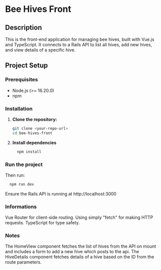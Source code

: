 # Bee Hives Front

## Description
This is the front-end application for managing bee hives, built with Vue.js and TypeScript. It connects to a Rails API to list all hives, add new hives, and view details of a specific hive.

## Project Setup

### Prerequisites
- Node.js (>= 16.20.0)
- npm

### Installation

1. **Clone the repository:**
   ```bash
   git clone <your-repo-url>
   cd bee-hives-front
2. **Install dependencies**
   ```bash
     npm install

### Run the project
Then run: 
   ```bash
     npm run dev
 ```
Ensure the Rails API is running at http://localhost:3000

### Informations
Vue Router for client-side routing.
Using simply "fetch" for making HTTP requests.
TypeScript for type safety.

### Notes
The HomeView component fetches the list of hives from the API on mount and includes a form to add a new hive which posts to the api.
The HiveDetails component fetches details of a hive based on the ID from the route parameters.
